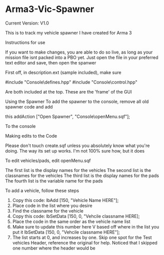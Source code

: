 # Arma3-Vic-Spawner

Current Version: V1.0

This is to track my vehicle spawner I have created for Arma 3

Instructions for use

If you want to make changes, you are able to do so live, as long as your mission file isnt packed into a PBO yet. Just open the file in your preferred text editor and save, then open the spanwer

First off, in description.ext (sample included), make sure 

#include "Console\defines.hpp"
#include "Console\control.hpp"

Are both included at the top. These are the 'frame' of the GUI

Using the Spawner
To add the spawner to the console, remove all old spawner code and add

this addAction ["Open Spawner", "Console\openMenu.sqf"];

To the console

Making edits to the Code

Please don't touch create.sqf unless you absolutely know what you're doing. The way its set up works. I'm not 100% sure how, but it does

To edit vehicles/pads, edit openMenu.sqf

The first list is the display names for the vehicles
The second list is the classnames for the vehicles
The third list is the display names for the pads
The fourth list is the variable name for the pads

To add a vehicle, follow these steps
1. Copy this code: lbAdd [150, "Vehicle Name HERE"];
2. Place code in the list where you desire
3. Find the classname for the vehicle
4. Copy this code: lbSetData [150, 0, "Vehcile classname HERE];
5. Place the code in the same order as the vehicle name list
6. Make sure to update this number here V based off where in the list you put it
                        lbSetData [150, 0, "Vehcile classname HERE"];
7. The list starts at 0, and increases by one. Skip one spot for the Test vehicles Header, reference the original for help. Noticed that I skipped one number where the header would be 
